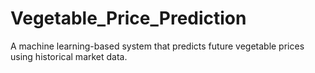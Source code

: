# Vegetable_Price_Prediction
A machine learning-based system that predicts future vegetable prices using historical market data.

